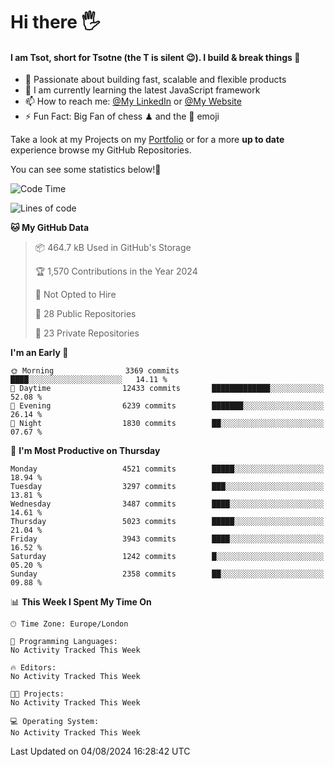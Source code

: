 # Hi there :raised_hand_with_fingers_splayed:
#### I am Tsot, short for Tsotne (the T is silent :wink:). I build & break things :space_invader:
- :telescope: Passionate about building fast, scalable and flexible products
- :seedling: I am currently learning the latest JavaScript framework 
- :mailbox: How to reach me: [@My LinkedIn](https://www.linkedin.com/in/tsotne-gvadzabia/) or [@My Website](https://tsotne.co.uk/contact)
- :zap: Fun Fact: Big Fan of chess ♟ and the 👾 emoji

Take a look at my Projects on my [Portfolio](https://tsotne.co.uk/) or for a more **up to date** experience browse my GitHub Repositories.

You can see some statistics below!:space_invader:
<!--START_SECTION:waka-->
![Code Time](http://img.shields.io/badge/Code%20Time-761%20hrs%202%20mins-blue)

![Lines of code](https://img.shields.io/badge/From%20Hello%20World%20I%27ve%20Written-9.5%20million%20lines%20of%20code-blue)

**🐱 My GitHub Data** 

> 📦 464.7 kB Used in GitHub's Storage 
 > 
> 🏆 1,570 Contributions in the Year 2024
 > 
> 🚫 Not Opted to Hire
 > 
> 📜 28 Public Repositories 
 > 
> 🔑 23 Private Repositories 
 > 
**I'm an Early 🐤** 

```text
🌞 Morning                3369 commits        ████░░░░░░░░░░░░░░░░░░░░░   14.11 % 
🌆 Daytime                12433 commits       █████████████░░░░░░░░░░░░   52.08 % 
🌃 Evening                6239 commits        ███████░░░░░░░░░░░░░░░░░░   26.14 % 
🌙 Night                  1830 commits        ██░░░░░░░░░░░░░░░░░░░░░░░   07.67 % 
```
📅 **I'm Most Productive on Thursday** 

```text
Monday                   4521 commits        █████░░░░░░░░░░░░░░░░░░░░   18.94 % 
Tuesday                  3297 commits        ███░░░░░░░░░░░░░░░░░░░░░░   13.81 % 
Wednesday                3487 commits        ████░░░░░░░░░░░░░░░░░░░░░   14.61 % 
Thursday                 5023 commits        █████░░░░░░░░░░░░░░░░░░░░   21.04 % 
Friday                   3943 commits        ████░░░░░░░░░░░░░░░░░░░░░   16.52 % 
Saturday                 1242 commits        █░░░░░░░░░░░░░░░░░░░░░░░░   05.20 % 
Sunday                   2358 commits        ██░░░░░░░░░░░░░░░░░░░░░░░   09.88 % 
```


📊 **This Week I Spent My Time On** 

```text
🕑︎ Time Zone: Europe/London

💬 Programming Languages: 
No Activity Tracked This Week

🔥 Editors: 
No Activity Tracked This Week

🐱‍💻 Projects: 
No Activity Tracked This Week

💻 Operating System: 
No Activity Tracked This Week
```


 Last Updated on 04/08/2024 16:28:42 UTC
<!--END_SECTION:waka-->
